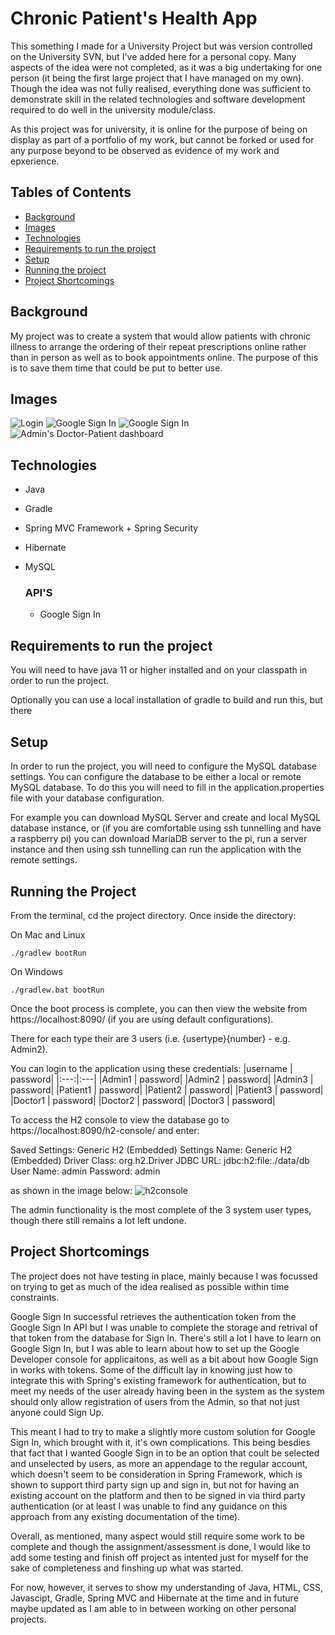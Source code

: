 # Chronic Patient's Health App
This something I made for a University Project but was version controlled on the University SVN, but I've added here for a personal copy. Many aspects of the idea were not completed, as it was a big undertaking for one person (it being the first large project that I have managed on my own). 
Though the idea was not fully realised, everything done was sufficient to demonstrate skill in the related technologies and software development required to do well in the university module/class.

As this project was for university, it is online for the purpose of being on display as part of a portfolio of my work, but cannot be forked or used for any purpose beyond to be observed as evidence of my work and epxerience.

## Tables of Contents
* [Background](#background)
* [Images](#images)
* [Technologies](#technologies)
* [Requirements to run the project](#requirements-to-run-the-project)
* [Setup](#setup)
* [Running the project](#running-the-project)
* [Project Shortcomings](#shortcomings)

## Background
My project was to create a system that would allow patients with chronic illness to arrange the ordering of their repeat prescriptions online rather than in person as well as to book appointments online. The purpose of this is to save them time that could be put to better use.

## Images
![Login](./images/Login.png)
![Google Sign In](./images/GSignIn1.png)
![Google Sign In](./images/GSignIn4.png)
![Admin's Doctor-Patient dashboard](./images/image034.png)


## Technologies
- Java 
- Gradle
- Spring MVC Framework + Spring Security
- Hibernate
- MySQL

    ### API'S
    - Google Sign In

## Requirements to run the project
You will need to have java 11 or higher installed and on your classpath in order to run the project.

Optionally you can use a local installation of gradle to build and run this, but there


## Setup
In order to run the project, you will need to configure the MySQL database settings. You can configure the database to be either a local or remote MySQL database. To do this you will need to fill in the application.properties file with your database configuration.

For example you can download MySQL Server and create and local MySQL database instance, or (if you are comfortable using ssh tunnelling and have a raspberry pi) you can download MariaDB server to the pi, run a server instance and then using ssh tunnelling can run the application with the remote settings.

## Running the Project
From the terminal, cd the project directory. Once inside the directory: 

On Mac and Linux
```
./gradlew bootRun
```

On Windows
```
./gradlew.bat bootRun
```

Once the boot process is complete, you can then view the website from https://localhost:8090/ (if you are using default configurations). 

There for each type their are 3 users (i.e. {usertype}{number} - e.g. Admin2).

You can login to the application using these credentials:
|username | password|
|:---:|:---|
|Admin1  | password|
|Admin2  | password|
|Admin3  | password|
|Patient1 | password|
|Patient2 | password|
|Patient3 | password|
|Doctor1 | password|
|Doctor2 | password|
|Doctor3 | password|
 

To access the H2 console to view the database go to https://localhost:8090/h2-console/ and enter:

Saved Settings: Generic H2 (Embedded)
Settings Name: Generic H2 (Embedded)
Driver Class: org.h2.Driver
JDBC URL: jdbc:h2:file:./data/db
User Name: admin
Password: admin

as shown in the image below:
![h2console](./images/h2console.png)

The admin functionality is the most complete of the 3 system user types, though there still remains a lot left undone.

## Project Shortcomings
The project does not have testing in place, mainly because I was focussed on trying to get as much of the idea realised as possible within time constraints. 

Google Sign In successful retrieves the authentication token from the Google Sign In API but I was unable to complete the storage and retrival of that token from the database for Sign In. There's still a lot I have to learn on Google Sign In, but I was able to learn about how to set up the Google Developer console for applicaitons, as well as a bit about how Google Sign in works with tokens. Some of the difficult lay in knowing just how to integrate this with Spring's existing framework for authentication, but to meet my needs of the user already having been in the system as the system should only allow registration of users from the Admin, so that not just anyone could Sign Up. 

This meant I had to try to make a slightly more custom solution for Google Sign In, which brought with it, it's own complications. This being besdies that fact that I wanted Google Sign in to be an option that coult be selected and unselected by users, as more an appendage to the regular account, which doesn't seem to be consideration in Spring Framework, which is shown to support third party sign up and sign in, but not for having an existing account on the platform and then to be signed in via third party authentication (or at least I was unable to find any guidance on this approach from any existing documentation of the time).
 
Overall, as mentioned, many aspect would still require some work to be complete and though the assignment/assessment is done, I would like to add some testing and finish off project as intented just for myself for the sake of completeness and finshing up what was started.

For now, however, it serves to show my understanding of Java, HTML, CSS, Javascipt, Gradle, Spring MVC and Hibernate at the time and in future maybe updated as I am able to in between working on other personal projects.